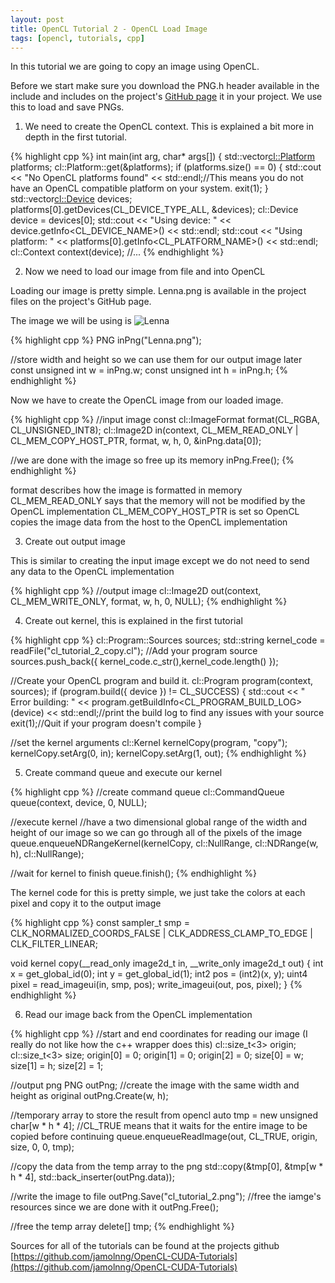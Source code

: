 ```yaml
---
layout: post
title: OpenCL Tutorial 2 - OpenCL Load Image
tags: [opencl, tutorials, cpp]
---
```


In this tutorial we are going to copy an image using OpenCL.

Before we start make sure you download the PNG.h header available in the include and includes on the project's [GitHub page](https://github.com/jamolnng/OpenCL-CUDA-Tutorials) it in your project. We use this to load and save PNGs.

1) We need to create the OpenCL context. This is explained a bit more in depth in the first tutorial.

{% highlight cpp %}
int main(int arg, char* args[])
{
	std::vector<cl::Platform> platforms;
	cl::Platform::get(&platforms);
	if (platforms.size() == 0)
	{
		std::cout << "No OpenCL platforms found" << std::endl;//This means you do not have an OpenCL compatible platform on your system.
		exit(1);
	}
	std::vector<cl::Device> devices;
	platforms[0].getDevices(CL_DEVICE_TYPE_ALL, &devices);
	cl::Device device = devices[0];
	std::cout << "Using device: " << device.getInfo<CL_DEVICE_NAME>() << std::endl;
	std::cout << "Using platform: " << platforms[0].getInfo<CL_PLATFORM_NAME>() << std::endl;
	cl::Context context(device);
	//...
{% endhighlight %}

2) Now we need to load our image from file and into OpenCL

Loading our image is pretty simple. Lenna.png is available in the project files on the project's GitHub page.

The image we will be using is
![Lenna](https://raw.githubusercontent.com/jamolnng/OpenCL-CUDA-Tutorials/master/OpenCL/Tutorial%202%20-%20OpenCL%20load%20image/Lenna.png)

{% highlight cpp %}
PNG inPng("Lenna.png");

//store width and height so we can use them for our output image later
const unsigned int w = inPng.w;
const unsigned int h = inPng.h;
{% endhighlight %}

Now we have to create the OpenCL image from our loaded image.

{% highlight cpp %}
//input image
const cl::ImageFormat format(CL_RGBA, CL_UNSIGNED_INT8);
cl::Image2D in(context, CL_MEM_READ_ONLY | CL_MEM_COPY_HOST_PTR, format, w, h, 0, &inPng.data[0]);

//we are done with the image so free up its memory
inPng.Free();
{% endhighlight %}

format describes how the image is formatted in memory
CL_MEM_READ_ONLY says that the memory will not be modified by the OpenCL implementation
CL_MEM_COPY_HOST_PTR is set so OpenCL copies the image data from the host to the OpenCL implementation

3) Create out output image

This is similar to creating the input image except we do not need to send any data to the OpenCL implementation

{% highlight cpp %}
//output image
cl::Image2D out(context, CL_MEM_WRITE_ONLY, format, w, h, 0, NULL);
{% endhighlight %}

4) Create out kernel, this is explained in the first tutorial

{% highlight cpp %}
cl::Program::Sources sources;
std::string kernel_code = readFile("cl_tutorial_2_copy.cl");
//Add your program source
sources.push_back({ kernel_code.c_str(),kernel_code.length() });

//Create your OpenCL program and build it.
cl::Program program(context, sources);
if (program.build({ device }) != CL_SUCCESS)
{
	std::cout << " Error building: " << program.getBuildInfo<CL_PROGRAM_BUILD_LOG>(device) << std::endl;//print the build log to find any issues with your source
	exit(1);//Quit if your program doesn't compile
}

//set the kernel arguments
cl::Kernel kernelCopy(program, "copy");
kernelCopy.setArg(0, in);
kernelCopy.setArg(1, out);
{% endhighlight %}

5) Create command queue and execute our kernel

{% highlight cpp %}
//create command queue
cl::CommandQueue queue(context, device, 0, NULL);

//execute kernel
//have a two dimensional global range of the width and height of our image so we can go through all of the pixels of the image
queue.enqueueNDRangeKernel(kernelCopy, cl::NullRange, cl::NDRange(w, h), cl::NullRange);

//wait for kernel to finish
queue.finish();
{% endhighlight %}

The kernel code for this is pretty simple, we just take the colors at each pixel and copy it to the output image

{% highlight cpp %}
const sampler_t smp = CLK_NORMALIZED_COORDS_FALSE | CLK_ADDRESS_CLAMP_TO_EDGE | CLK_FILTER_LINEAR;

void kernel copy(__read_only image2d_t in, __write_only image2d_t out)
{
	int x = get_global_id(0);
	int y = get_global_id(1);
	int2 pos = (int2)(x, y);
	uint4 pixel = read_imageui(in, smp, pos);
	write_imageui(out, pos, pixel);
}
{% endhighlight %}

6) Read our image back from the OpenCL implementation

{% highlight cpp %}
//start and end coordinates for reading our image (I really do not like how the c++ wrapper does this)
cl::size_t<3> origin;
cl::size_t<3> size;
origin[0] = 0;
origin[1] = 0;
origin[2] = 0;
size[0] = w;
size[1] = h;
size[2] = 1;

//output png
PNG outPng;
//create the image with the same width and height as original
outPng.Create(w, h);

//temporary array to store the result from opencl
auto tmp = new unsigned char[w * h * 4];
//CL_TRUE means that it waits for the entire image to be copied before continuing
queue.enqueueReadImage(out, CL_TRUE, origin, size, 0, 0, tmp);

//copy the data from the temp array to the png
std::copy(&tmp[0], &tmp[w * h * 4], std::back_inserter(outPng.data));

//write the image to file
outPng.Save("cl_tutorial_2.png");
//free the iamge's resources since we are done with it
outPng.Free();

//free the temp array
delete[] tmp;
{% endhighlight %}


















Sources for all of the tutorials can be found at the projects github [https://github.com/jamolnng/OpenCL-CUDA-Tutorials](https://github.com/jamolnng/OpenCL-CUDA-Tutorials)